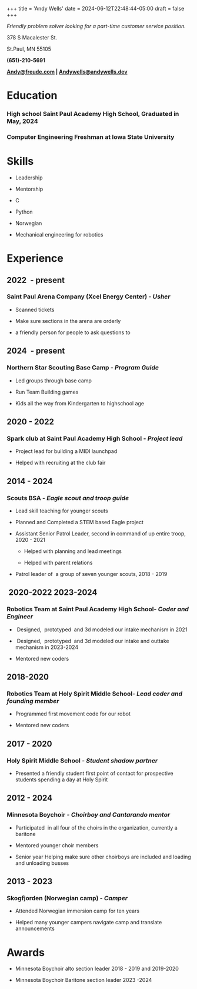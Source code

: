 +++
title = 'Andy Wells'
date = 2024-06-12T22:48:44-05:00
draft = false
+++

_Friendly problem solver looking for a part-time customer service position._

378 S Macalester St. 

St.Paul, MN 55105

**(651)-210-5691**

**Andy@freude.com | Andywells@andywells.dev**

**Education**
=============

### High school Saint Paul Academy High School, Graduated in May, 2024
### Computer Engineering Freshman at Iowa State University

**Skills**
==========

*   Leadership
    
*   Mentorship
    
*   C
    
*   Python
    
*   Norwegian
    
*   Mechanical engineering for robotics
    

**Experience**
==============

2022  - present
---------------

### **Saint Paul Arena Company (Xcel Energy Center)** _\- Usher_

*   Scanned tickets 
    
*   Make sure sections in the arena are orderly
    
*   a friendly person for people to ask questions to
    
2024  - present
---------------

### **Northern Star Scouting Base Camp** _\- Program Guide_

*   Led groups through base camp

*   Run Team Building games 

*   Kids all the way from Kindergarten to highschool age

2020 - 2022
-----------

### **Spark club at Saint Paul Academy High School** _\- Project lead_

*   Project lead for building a MIDI launchpad
    
*   Helped with recruiting at the club fair
    

2014 - 2024
--------------

### **Scouts BSA** _\- Eagle scout and troop guide_ 

*   Lead skill teaching for younger scouts
    
*   Planned and Completed a STEM based Eagle project
    
*   Assistant Senior Patrol Leader, second in command of up entire troop, 2020 - 2021
    
    *   Helped with planning and lead meetings
        
    *   Helped with parent relations
        
*   Patrol leader of  a group of seven younger scouts, 2018 - 2019 
    

 2020-2022 2023-2024
--------------------

### **Robotics Team at Saint Paul Academy High School**_\- Coder and Engineer_

*    Designed,  prototyped  and 3d modeled our intake mechanism in 2021
    
*    Designed,  prototyped  and 3d modeled our intake and outtake mechanism in 2023-2024
    
*   Mentored new coders
    

2018-2020
---------

### **Robotics Team at Holy Spirit Middle School**_\- Lead coder and founding member_

*   Programmed first movement code for our robot
    
*   Mentored new coders
    

2017 - 2020
-----------

### **Holy Spirit Middle School** _\- Student shadow partner_

*   Presented a friendly student first point of contact for prospective students spending a day at Holy Spirit
    

2012 - 2024
--------------

### **Minnesota Boychoir** _\- Choirboy and Cantarando mentor_

*   Participated  in all four of the choirs in the organization, currently a baritone
    
*   Mentored younger choir members
    
*   Senior year Helping make sure other choirboys are included and loading and unloading busses
    

2013 - 2023
-----------

### **Skogfjorden (Norwegian camp)** _\- Camper_

*   Attended Norwegian immersion camp for ten years
    
*   Helped many younger campers navigate camp and translate announcements 
    

**Awards**
==========

*   Minnesota Boychoir alto section leader 2018 - 2019 and 2019-2020

*   Minnesota Boychoir Baritone section leader 2023 -2024